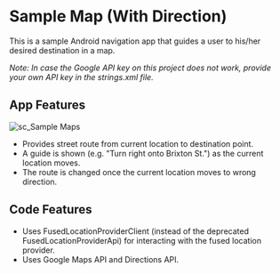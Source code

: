 # Sample Map (With Direction)

This is a sample Android navigation app that guides a user to his/her desired destination in a map.

*Note: In case the Google API key on this project does not work, provide your own API key in the strings.xml file.*

## App Features
![sc_Sample Maps](https://user-images.githubusercontent.com/12168036/60862219-804a9b80-a24f-11e9-9e32-5834368c696c.jpg)
* Provides street route from current location to destination point.
* A guide is shown (e.g. "Turn right onto Brixton St.") as the current location moves.
* The route is changed once the current location moves to wrong direction.

## Code Features
* Uses FusedLocationProviderClient (instead of the deprecated FusedLocationProviderApi) for interacting with the fused location provider.
* Uses Google Maps API and Directions API.
